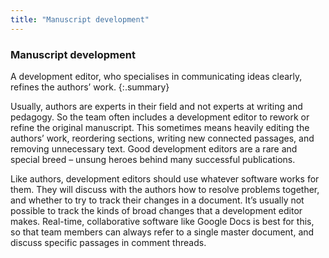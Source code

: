 ```yaml
---
title: "Manuscript development"
---
```


### Manuscript development

A development editor, who specialises in communicating ideas clearly, refines the authors’ work.
{:.summary}

Usually, authors are experts in their field and not experts at writing and pedagogy. So the team often includes a development editor to rework or refine the original manuscript. This sometimes means heavily editing the authors’ work, reordering sections, writing new connected passages, and removing unnecessary text. Good development editors are a rare and special breed – unsung heroes behind many successful publications.

Like authors, development editors should use whatever software works for them. They will discuss with the authors how to resolve problems together, and whether to try to track their changes in a document. It’s usually not possible to track the kinds of broad changes that a development editor makes. Real-time, collaborative software like Google Docs is best for this, so that team members can always refer to a single master document, and discuss specific passages in comment threads.
